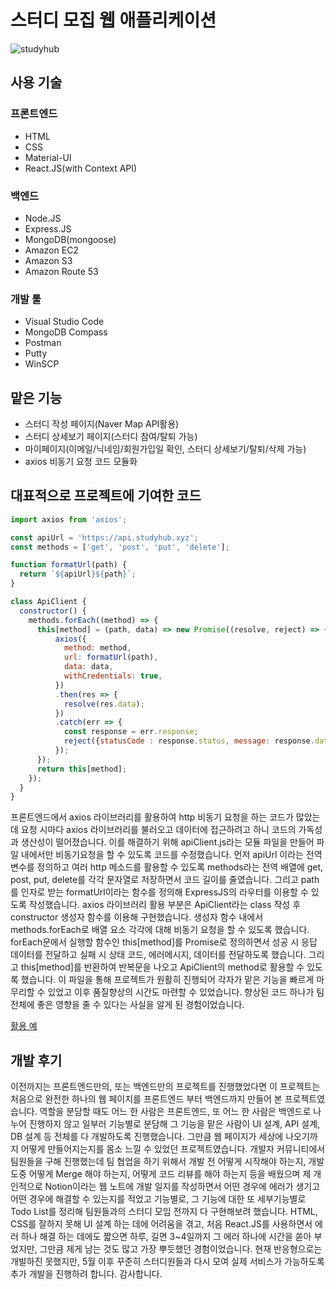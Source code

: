 # 스터디 모집 웹 애플리케이션

![studyhub](https://user-images.githubusercontent.com/35620465/56643541-c6fb1180-66b4-11e9-9e29-e18fb10bdd6a.JPG)

## 사용 기술

### 프론트엔드

- HTML
- CSS
- Material-UI
- React.JS(with Context API)

### 백엔드

- Node.JS
- Express.JS
- MongoDB(mongoose)
- Amazon EC2
- Amazon S3
- Amazon Route 53

### 개발 툴

- Visual Studio Code
- MongoDB Compass
- Postman
- Putty
- WinSCP

## 맡은 기능

- 스터디 작성 페이지(Naver Map API활용)
- 스터디 상세보기 페이지(스터디 참여/탈퇴 가능)
- 마이페이지(이메일/닉네임/회원가입일 확인, 스터디 상세보기/탈퇴/삭제 가능)
- axios 비동기 요청 코드 모듈화

## 대표적으로 프로젝트에 기여한 코드

```javascript
import axios from 'axios';

const apiUrl = 'https://api.studyhub.xyz';
const methods = ['get', 'post', 'put', 'delete'];

function formatUrl(path) {
  return `${apiUrl}${path}`;
}

class ApiClient {
  constructor() {
    methods.forEach((method) => {
      this[method] = (path, data) => new Promise((resolve, reject) => {
          axios({
            method: method,
            url: formatUrl(path),
            data: data,
            withCredentials: true,
          })
          .then(res => {
            resolve(res.data);
          })
          .catch(err => {
            const response = err.response;
            reject({statusCode : response.status, message: response.data});
          });
      });
      return this[method];
    });
  }
}
```
프론트엔드에서 axios 라이브러리를 활용하여 http 비동기 요청을 하는 코드가 많았는데 요청 시마다 axios 라이브러리를 불러오고 데이터에 접근하려고 하니 코드의 가독성과 생산성이 떨어졌습니다. 이를 해결하기 위해 apiClient.js라는 모듈 파일을 만들어 파일 내에서만 비동기요청을 할 수 있도록 코드를 수정했습니다. 먼저 apiUrl 이라는 전역 변수를 정의하고 여러 http 메소드를 활용할 수 있도록 methods라는 전역 배열에 get, post, put, delete를 각각 문자열로 저장하면서 코드 길이를 줄였습니다. 그리고 path를 인자로 받는 formatUrl이라는 함수를 정의해 ExpressJS의 라우터를 이용할 수 있도록 작성했습니다. axios 라이브러리 활용 부분은 ApiClient라는 class 작성 후 constructor 생성자 함수를 이용해 구현했습니다. 생성자 함수 내에서 methods.forEach로 배열 요소 각각에 대해 비동기 요청을 할 수 있도록 했습니다. forEach문에서 실행할 함수인 this[method]를 Promise로 정의하면서 성공 시 응답 데이터를 전달하고 실패 시 상태 코드, 에러메시지, 데이터를 전달하도록 했습니다. 그리고 this[method]를 반환하여 반복문을 나오고 ApiClient의 method로 활용할 수 있도록 했습니다. 이 파일을 통해 프로젝트가 원활히 진행되어 각자가 맡은 기능을 빠르게 마무리할 수 있었고 이후 품질향상의 시간도 마련할 수 있었습니다. 향상된 코드 하나가 팀 전체에 좋은 영향을 줄 수 있다는 사실을 알게 된 경험이었습니다.

[활용 예](https://github.com/hengmo/StudyHub/blob/master/frontend/src/contexts/appContext.js#L128-L138/)

## 개발 후기

이전까지는 프론트엔드만의, 또는 백엔드만의 프로젝트를 진행했었다면 이 프로젝트는 처음으로 완전한 하나의 웹 페이지를 프론트엔드 부터 백엔드까지 만들어 본 프로젝트였습니다. 역할을 분담할 때도 어느 한 사람은 프론트엔드, 또 어느 한 사람은 백엔드로 나누어 진행하지 않고 일부러 기능별로 분담해 그 기능을 맡은 사람이 UI 설계, API 설계, DB 설계 등 전체를 다 개발하도록 진행했습니다. 그만큼 웹 페이지가 세상에 나오기까지 어떻게 만들어지는지를 몸소 느낄 수 있었던 프로젝트였습니다. 개발자 커뮤니티에서 팀원들을 구해 진행했는데 팀 협업을 하기 위해서 개발 전 어떻게 시작해야 하는지, 개발 도중 어떻게 Merge 해야 하는지, 어떻게 코드 리뷰를 해야 하는지 등을 배웠으며 제 개인적으로 Notion이라는 웹 노트에 개발 일지를 작성하면서 어떤 경우에 에러가 생기고 어떤 경우에 해결할 수 있는지를 적었고 기능별로, 그 기능에 대한 또 세부기능별로 Todo List를 정리해 팀원들과의 스터디 모임 전까지 다 구현해보려 했습니다. HTML, CSS를 잘하지 못해 UI 설계 하는 데에 어려움을 겪고, 처음 React.JS를 사용하면서 에러 하나 해결 하는 데에도 짧으면 하루, 길면 3~4일까지 그 에러 하나에 시간을 쏟아 부었지만, 그만큼 제게 남는 것도 많고 가장 뿌듯했던 경험이었습니다. 현재 반응형으로는 개발하진 못했지만, 5월 이후 꾸준히 스터디원들과 다시 모여 실제 서비스가 가능하도록 추가 개발을 진행하려 합니다. 감사합니다.